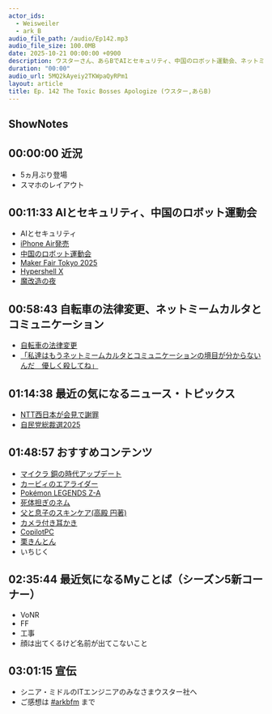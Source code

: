 ```yaml
---
actor_ids:
  - Weisweiler
  - ark_B
audio_file_path: /audio/Ep142.mp3
audio_file_size: 100.0MB
date: 2025-10-21 00:00:00 +0900
description: ウスターさん、あらBでAIとセキュリティ、中国のロボット運動会、ネットミームカルタとコミュニケーション、NTT西設定ミス通信障害、スキンケアなどについて話しました。
duration: "00:00"
audio_url: 5MQ2kAyeiy2TKWpaQyRPm1
layout: article
title: Ep. 142 The Toxic Bosses Apologize (ウスター,あらB)
---
```


## ShowNotes

## 00:00:00 近況

* 5ヵ月ぶり登場
* スマホのレイアウト

## 00:11:33 AIとセキュリティ、中国のロボット運動会

* AIとセキュリティ
* [iPhone Air発売](https://pc.watch.impress.co.jp/docs/topic/feature/2056128.html)
* [中国のロボット運動会](https://www.afpbb.com/articles/-/3592537)
* [Maker Fair Tokyo 2025](https://makezine.jp/event/mft2025/)
* [Hypershell X](https://jp.hypershell.tech/products/hypershell-x?variant=51406999093551)
* [魔改造の夜](https://x.com/makaizonet)

## 00:58:43 自転車の法律変更、ネットミームカルタとコミュニケーション

* [自転車の法律変更](https://www.npa.go.jp/bureau/traffic/bicycle/info.html)
* [「私達はもうネットミームカルタとコミュニケーションの境目が分からないんだ　優しく殺してね」](https://x.com/twi_yon/status/1849647087023161678)

## 01:14:38 最近の気になるニュース・トピックス

* [NTT西日本が会見で謝罪](https://www.youtube.com/live/KNtHHChG5kg)
* [自民党総裁選2025](https://www.jimin.jp/election/results/sousai25/)

## 01:48:57 おすすめコンテンツ

* [マイクラ 銅の時代アップデート](https://www.minecraft.net/ja-jp/article/play-the-copper-age-today-jp)
* [カービィのエアライダー](https://www.nintendo.com/jp/games/switch2/aaaba/index.html)
* [Pokémon LEGENDS Z-A](https://www.pokemon.co.jp/ex/legends_z-a/ja/)
* [死体担ぎのネム](https://amzn.to/3WPPAWu)
* [父と息子のスキンケア(高殿 円著)](https://amzn.to/4nefOwE)
* [カメラ付き耳かき](https://amzn.to/3Wd7xOF)
* [CopilotPC](https://amzn.to/47htdyd)
* [栗きんとん](https://www.enakawakamiya.co.jp/list/N1)
* いちじく

## 02:35:44 最近気になるMyことば（シーズン5新コーナー）

* VoNR
* FF
* 工事
* 顔は出てくるけど名前が出てこないこと

## 03:01:15 宣伝
* シニア・ミドルのITエンジニアのみなさまウスター社へ
* ご感想は [#arkbfm](https://twitter.com/hashtag/arkbfm?src=hashtag_click&f=live) まで
